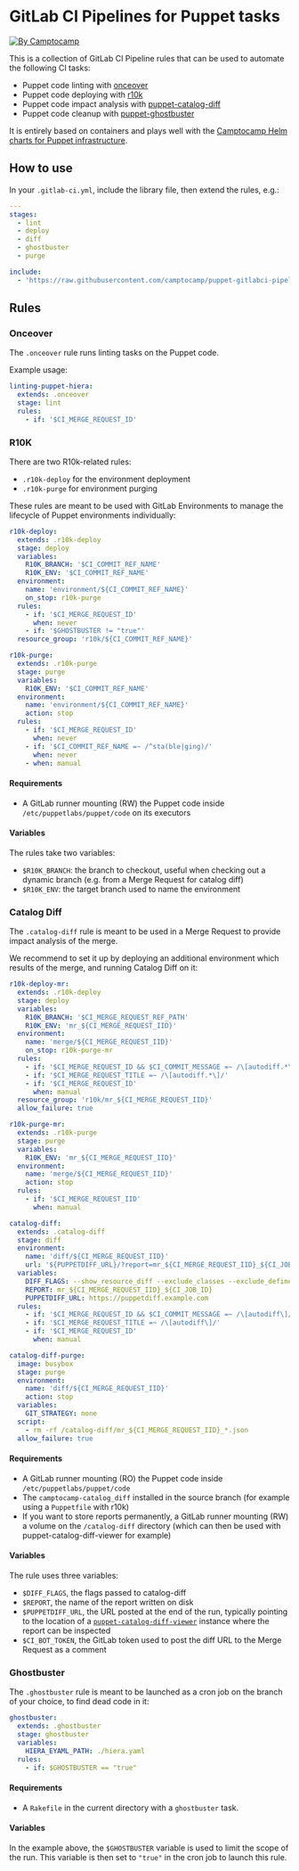 # GitLab CI Pipelines for Puppet tasks

[![By Camptocamp](https://img.shields.io/badge/by-camptocamp-fb7047.svg)](http://www.camptocamp.com)


This is a collection of GitLab CI Pipeline rules that can be used to automate
the following CI tasks:

* Puppet code linting with [onceover](https://github.com/dylanratcliffe/onceover)
* Puppet code deploying with [r10k](https://github.com/puppetlabs/r10k)
* Puppet code impact analysis with [puppet-catalog-diff](https://github.com/camptocamp/puppet-catalog-diff)
* Puppet code cleanup with [puppet-ghostbuster](https://github.com/camptocamp/puppet-ghostbuster)


It is entirely based on containers and plays well with the [Camptocamp Helm charts for Puppet infrastructure](https://github.com/camptocamp/charts).


## How to use

In your `.gitlab-ci.yml`, include the library file, then extend the rules, e.g.:

```yaml
---
stages:
  - lint
  - deploy
  - diff
  - ghostbuster
  - purge

include:
  - 'https://raw.githubusercontent.com/camptocamp/puppet-gitlabci-pipelines/master/.gitlab-ci.yml'
```

## Rules


### Onceover

The `.onceover` rule runs linting tasks on the Puppet code.

Example usage:

```yaml
linting-puppet-hiera:
  extends: .onceover
  stage: lint
  rules:
    - if: '$CI_MERGE_REQUEST_ID'
```


### R10K

There are two R10k-related rules:

- `.r10k-deploy` for the environment deployment
- `.r10k-purge` for environment purging

These rules are meant to be used with GitLab Environments to manage the
lifecycle of Puppet environments individually:

```yaml
r10k-deploy:
  extends: .r10k-deploy
  stage: deploy
  variables:
    R10K_BRANCH: '$CI_COMMIT_REF_NAME'
    R10K_ENV: '$CI_COMMIT_REF_NAME'
  environment:
    name: 'environment/${CI_COMMIT_REF_NAME}'
    on_stop: r10k-purge
  rules:
    - if: '$CI_MERGE_REQUEST_ID'
      when: never
    - if: '$GHOSTBUSTER != "true"'
  resource_group: 'r10k/${CI_COMMIT_REF_NAME}'

r10k-purge:
  extends: .r10k-purge
  stage: purge
  variables:
    R10K_ENV: '$CI_COMMIT_REF_NAME'
  environment:
    name: 'environment/${CI_COMMIT_REF_NAME}'
    action: stop
  rules:
    - if: '$CI_MERGE_REQUEST_ID'
      when: never
    - if: '$CI_COMMIT_REF_NAME =~ /^sta(ble|ging)/'
      when: never
    - when: manual
```


#### Requirements

- A GitLab runner mounting (RW) the Puppet code inside `/etc/puppetlabs/puppet/code`
  on its executors


#### Variables

The rules take two variables:

- `$R10K_BRANCH`: the branch to checkout, useful when checking out a dynamic
  branch (e.g. from a Merge Request for catalog diff)
- `$R10K_ENV`: the target branch used to name the environment


### Catalog Diff

The `.catalog-diff` rule is meant to be used in a Merge Request to provide
impact analysis of the merge.

We recommend to set it up by deploying an additional environment which results
of the merge, and running Catalog Diff on it:

```yaml
r10k-deploy-mr:
  extends: .r10k-deploy
  stage: deploy
  variables:
    R10K_BRANCH: '$CI_MERGE_REQUEST_REF_PATH'
    R10K_ENV: 'mr_${CI_MERGE_REQUEST_IID}'
  environment:
    name: 'merge/${CI_MERGE_REQUEST_IID}'
    on_stop: r10k-purge-mr
  rules:
    - if: '$CI_MERGE_REQUEST_ID && $CI_COMMIT_MESSAGE =~ /\[autodiff.*\]/'
    - if: '$CI_MERGE_REQUEST_TITLE =~ /\[autodiff.*\]/'
    - if: '$CI_MERGE_REQUEST_ID'
      when: manual
  resource_group: 'r10k/mr_${CI_MERGE_REQUEST_IID}'
  allow_failure: true

r10k-purge-mr:
  extends: .r10k-purge
  stage: purge
  variables:
    R10K_ENV: 'mr_${CI_MERGE_REQUEST_IID}'
  environment:
    name: 'merge/${CI_MERGE_REQUEST_IID}'
    action: stop
  rules:
    - if: '$CI_MERGE_REQUEST_IID'
      when: manual

catalog-diff:
  extends: .catalog-diff
  stage: diff
  environment:
    name: 'diff/${CI_MERGE_REQUEST_IID}'
    url: '${PUPPETDIFF_URL}/?report=mr_${CI_MERGE_REQUEST_IID}_${CI_JOB_ID}'
  variables:
    DIFF_FLAGS: --show_resource_diff --exclude_classes --exclude_defined_resources --changed_depth 1000 --old_catalog_from_puppetdb --certless --threads 8 --ignore_parameters alias --exclude_resource_types Stage
    REPORT: mr_${CI_MERGE_REQUEST_IID}_${CI_JOB_ID}
    PUPPETDIFF_URL: https://puppetdiff.example.com
  rules:
    - if: '$CI_MERGE_REQUEST_ID && $CI_COMMIT_MESSAGE =~ /\[autodiff\]/'
    - if: '$CI_MERGE_REQUEST_TITLE =~ /\[autodiff\]/'
    - if: '$CI_MERGE_REQUEST_ID'
      when: manual

catalog-diff-purge:
  image: busybox
  stage: purge
  environment:
    name: 'diff/${CI_MERGE_REQUEST_IID}'
    action: stop
  variables:
    GIT_STRATEGY: none
  script:
    - rm -rf /catalog-diff/mr_${CI_MERGE_REQUEST_IID}_*.json
  allow_failure: true
```


#### Requirements

- A GitLab runner mounting (RO) the Puppet code inside `/etc/puppetlabs/puppet/code`
- The `camptocamp-catalog_diff` installed in the source branch (for example
  using a `Puppetfile` with r10k)
- If you want to store reports permanently, a GitLab runner mounting (RW)
  a volume on the `/catalog-diff` directory (which can then be used with
  puppet-catalog-diff-viewer for example)


#### Variables

The rule uses three variables:

- `$DIFF_FLAGS`, the flags passed to catalog-diff
- `$REPORT`, the name of the report written on disk
- `$PUPPETDIFF_URL`, the URL posted at the end of the run, typically pointing
  to the location of a [`puppet-catalog-diff-viewer`](https://github.com/camptocamp/puppet-catalog-diff-viewer) instance where the report can be inspected
- `$CI_BOT_TOKEN`, the GitLab token used to post the diff URL to the Merge
  Request as a comment


### Ghostbuster


The `.ghostbuster` rule is meant to be launched as a cron job on the branch of
your choice, to find dead code in it:

```yaml
ghostbuster:
  extends: .ghostbuster
  stage: ghostbuster
  variables:
    HIERA_EYAML_PATH: ./hiera.yaml
  rules:
    - if: $GHOSTBUSTER == "true"
```


#### Requirements

- A `Rakefile` in the current directory with a `ghostbuster` task.


#### Variables

In the example above, the `$GHOSTBUSTER` variable is used to limit the scope of the run.
This variable is then set to `"true"` in the cron job to launch this rule.
